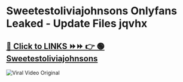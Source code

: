
 # Sweetestoliviajohnsons Onlyfans Leaked - Update Files jqvhx

## <h2><a href="https://clipsfans.com/Sweetestoliviajohnsons&ref=git">🔗 Click to LINKS ⏩⏩ 👉 🟢 Sweetestoliviajohnsons </a></h2>

<a href="https://clipsfans.com/Sweetestoliviajohnsons&ref=git" rel="nofollow" data-target="animated-image.originalLink"><img src="https://i.ibb.co.com/xMMVF88/686577567.gif" alt="Viral Video Original" style="max-width: 100%; display: inline-block;" data-target="animated-image.originalImage"></a>

